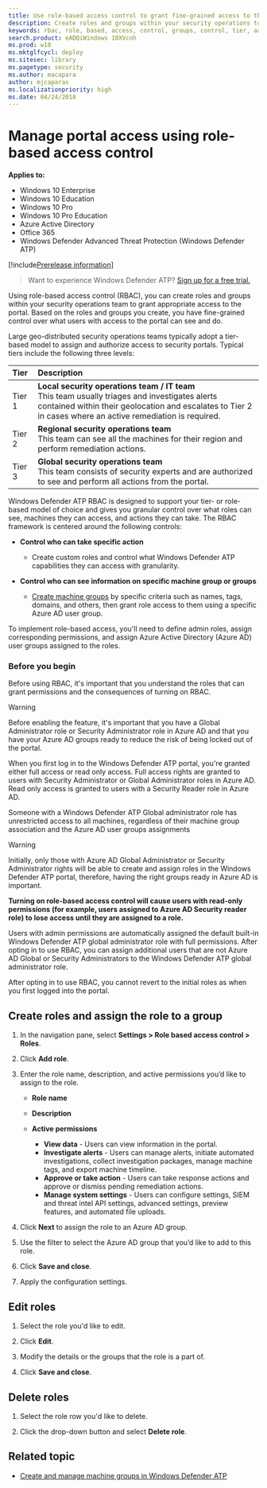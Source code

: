```yaml
---
title: Use role-based access control to grant fine-grained access to the Windows Defender ATP portal
description: Create roles and groups within your security operations to grant access to the portal.
keywords: rbac, role, based, access, control, groups, control, tier, aad
search.product: eADQiWindows 10XVcnh
ms.prod: w10
ms.mktglfcycl: deploy
ms.sitesec: library
ms.pagetype: security
ms.author: macapara
author: mjcaparas
ms.localizationpriority: high
ms.date: 04/24/2018
---
```


# Manage portal access using role-based access control
**Applies to:**

- Windows 10 Enterprise
- Windows 10 Education
- Windows 10 Pro
- Windows 10 Pro Education
- Azure Active Directory
- Office 365
- Windows Defender Advanced Threat Protection (Windows Defender ATP)

[!include[Prerelease information](prerelease.md)]

>Want to experience Windows Defender ATP? [Sign up for a free trial.](https://www.microsoft.com/en-us/WindowsForBusiness/windows-atp?ocid=docs-wdatp-rbac-abovefoldlink)


Using role-based access control (RBAC), you can create roles and groups within your security operations team to grant appropriate access to the  portal. Based on the roles and groups you create, you have fine-grained control over what users with access to the portal can see and do. 

Large geo-distributed security operations teams typically adopt a tier-based model to assign and authorize access to security portals. Typical tiers include the following three levels:

Tier | Description
:---|:---
Tier 1 | **Local security operations team / IT team** <br> This team usually triages and investigates alerts contained within their geolocation and escalates to Tier 2 in cases where an active remediation is required.
Tier 2 | **Regional security operations team** <br> This team can see all the machines for their region and perform remediation actions.
Tier 3 | **Global security operations team** <br> This team consists of security experts and are authorized to see and perform all actions from the portal.

Windows Defender ATP RBAC is designed to support your tier- or role-based model of choice and gives you granular control over what roles can see, machines they can access, and actions they can take. The RBAC framework is centered around the following controls:

- **Control who can take specific action**
  - Create custom roles and control what Windows Defender ATP capabilities they can access with granularity.
 
- **Control who can see information on specific machine group or groups**
  - [Create machine groups](machine-groups-windows-defender-advanced-threat-protection.md) by specific criteria such as names, tags, domains, and others, then grant role access to them using a specific Azure AD user group.

To implement role-based access, you'll need to define admin roles, assign corresponding permissions, and assign Azure Active Directory (Azure AD) user groups assigned to the roles.


### Before you begin
Before using RBAC, it's important that you understand the roles that can grant permissions and the consequences of turning on RBAC.


> [!WARNING]
> Before enabling the feature, it's important that you have a Global Administrator role or Security Administrator role in Azure AD and that you have your Azure AD groups ready to reduce the risk of being locked out of the portal. 

When you first log in to the Windows Defender ATP portal, you're granted either full access or read only access. Full access rights are granted to users with Security Administrator or Global Administrator roles in Azure AD. Read only access is granted to users with a Security Reader role in Azure AD. 

Someone with a Windows Defender ATP Global administrator role has unrestricted access to all machines, regardless of their machine group association and the Azure AD user groups assignments

> [!WARNING]
> Initially, only those with Azure AD Global Administrator or Security Administrator rights will be able to create and assign roles in the Windows Defender ATP portal, therefore, having the right groups ready in Azure AD is important.
>
> **Turning on role-based access control will cause users with read-only permissions (for example, users assigned to Azure AD Security reader role) to lose access until they are assigned to a role.** 
>
>Users with admin permissions are automatically assigned the default built-in Windows Defender ATP global administrator role with full permissions. After opting in to use RBAC, you can assign additional users that are not Azure AD Global or Security Administrators to the Windows Defender ATP global administrator role. 
>
> After opting in to use RBAC, you cannot revert to the initial roles as when you first logged into the portal. 

## Create roles and assign the role to a group

1.	In the navigation pane, select **Settings > Role based access control > Roles**.

2.	Click **Add role**. 

3.	Enter the role name, description, and active permissions you’d like to assign to the role.

	 - **Role name**

	 - **Description**

	 - **Active permissions**
		  - **View data** - Users can view information in the portal.
		  - **Investigate alerts** - Users can manage alerts, initiate automated investigations, collect investigation packages, manage machine tags, and export machine timeline.
		  - **Approve or take action** - Users can take response actions and approve or dismiss pending remediation actions.
		  - **Manage system settings** - Users can configure settings, SIEM and threat intel API settings, advanced settings, preview features, and automated file uploads.
		  
4.	Click **Next** to assign the role to an Azure AD group.

5.	Use the filter to select the Azure AD group that you’d like to add to this role.

6.	Click **Save and close**.

7.	Apply the configuration settings.

## Edit roles

1.	Select the role you'd like to edit.

2.	Click **Edit**.

3.	Modify the details or the groups that the role is a part of. 

4.	Click **Save and close**.

## Delete roles

1.	Select the role row you'd like to delete.

2.	Click the drop-down button and select **Delete role**.

## Related topic
- [Create and manage machine groups in Windows Defender ATP](machine-groups-windows-defender-advanced-threat-protection.md)